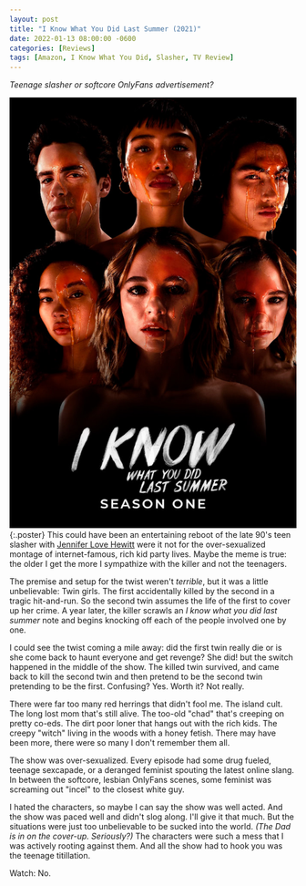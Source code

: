 ```yaml
---
layout: post
title: "I Know What You Did Last Summer (2021)"
date: 2022-01-13 08:00:00 -0600
categories: [Reviews]
tags: [Amazon, I Know What You Did, Slasher, TV Review]
---
```


*Teenage slasher or softcore OnlyFans advertisement?*

![I Know What You Did Last Summer (2021) poster](/assets/2022/01/i-know-summer-poster.jpg){:.poster} This could have been an entertaining reboot of the late 90's teen slasher with [Jennifer Love Hewitt](https://www.imdb.com/title/tt0119345/) were it not for the over-sexualized montage of internet-famous, rich kid party lives. Maybe the meme is true: the older I get the more I sympathize with the killer and not the teenagers.

The premise and setup for the twist weren't *terrible*, but it was a little unbelievable: Twin girls. The first accidentally killed by the second in a tragic hit-and-run. So the second twin assumes the life of the first to cover up her crime. A year later, the killer scrawls an *I know what you did last summer* note and begins knocking off each of the people involved one by one.

I could see the twist coming a mile away: did the first twin really die or is she come back to haunt everyone and get revenge? She did! but the switch happened in the middle of the show. The killed twin survived, and came back to kill the second twin and then pretend to be the second twin pretending to be the first. Confusing? Yes. Worth it? Not really.

There were far too many red herrings that didn't fool me. The island cult. The long lost mom that's still alive. The too-old "chad" that's creeping on pretty co-eds. The dirt poor loner that hangs out with the rich kids. The creepy "witch" living in the woods with a honey fetish. There may have been more, there were so many I don't remember them all.

The show was over-sexualized. Every episode had some drug fueled, teenage sexcapade, or a deranged feminist spouting the latest online slang. In between the softcore, lesbian OnlyFans scenes, some feminist was screaming out "incel" to the closest white guy.

I hated the characters, so maybe I can say the show was well acted. And the show was paced well and didn't slog along. I'll give it that much. But the situations were just too unbelievable to be sucked into the world. *(The Dad is in on the cover-up. Seriously?)* The characters were such a mess that I was actively rooting against them. And all the show had to hook you was the teenage titillation.

Watch: No.
